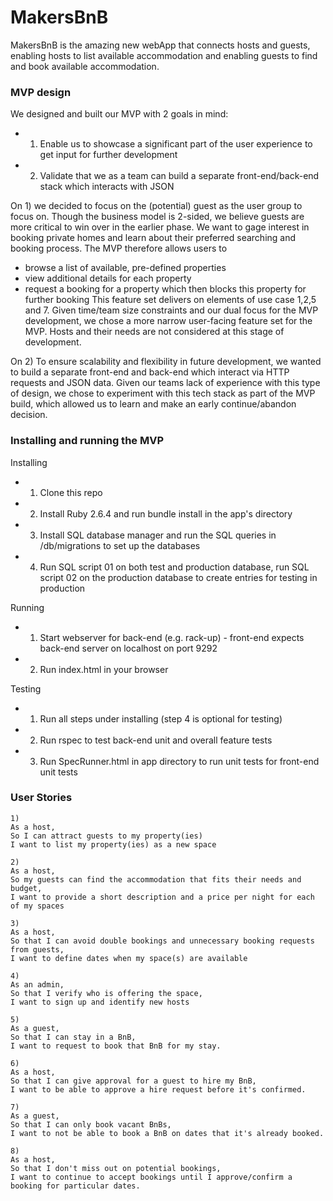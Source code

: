 # MakersBnB

MakersBnB is the amazing new webApp that connects hosts and guests, enabling hosts to list available accommodation and enabling guests to find and book available accommodation.

### MVP design

We designed and built our MVP with 2 goals in mind:
- 1) Enable us to showcase a significant part of the user experience to get input for further development
- 2) Validate that we as a team can build a separate front-end/back-end stack which interacts with JSON

On 1) we decided to focus on the (potential) guest as the user group to focus on. Though the business model is 2-sided, we believe guests are more critical to win over in the earlier phase. We want to gage interest in booking private homes and learn about their preferred searching and booking process. The MVP therefore allows users to
- browse a list of available, pre-defined properties
- view additional details for each property
- request a booking for a property which then blocks this property for further booking
This feature set delivers on elements of use case 1,2,5 and 7. Given time/team size constraints and our dual focus for the MVP development, we chose a more narrow user-facing feature set for the MVP. Hosts and their needs are not considered at this stage of development.

On 2) To ensure scalability and flexibility in future development, we wanted to build a separate front-end and back-end which interact via HTTP requests and JSON data. Given our teams lack of experience with this type of design, we chose to experiment with this tech stack as part of the MVP build, which allowed us to learn and make an early continue/abandon decision.

### Installing and running the MVP

Installing
- 1) Clone this repo
- 2) Install Ruby 2.6.4 and run bundle install in the app's directory
- 3) Install SQL database manager and run the SQL queries in /db/migrations to set up the databases
- 4) Run SQL script 01 on both test and production database, run SQL script 02 on the production database to create entries for testing in production

Running
- 1) Start webserver for back-end (e.g. rack-up) - front-end expects back-end server on localhost on port 9292
- 2) Run index.html in your browser

Testing
- 1) Run all steps under installing (step 4 is optional for testing)
- 2) Run rspec to test back-end unit and overall feature tests
- 3) Run SpecRunner.html in app directory to run unit tests for front-end unit tests

### User Stories

```
1)
As a host,
So I can attract guests to my property(ies)
I want to list my property(ies) as a new space

2)
As a host,
So my guests can find the accommodation that fits their needs and budget,
I want to provide a short description and a price per night for each of my spaces

3)
As a host,
So that I can avoid double bookings and unnecessary booking requests from guests,
I want to define dates when my space(s) are available

4)
As an admin,
So that I verify who is offering the space,
I want to sign up and identify new hosts

5)
As a guest,
So that I can stay in a BnB,
I want to request to book that BnB for my stay.

6)
As a host,
So that I can give approval for a guest to hire my BnB,
I want to be able to approve a hire request before it's confirmed.

7)
As a guest,
So that I can only book vacant BnBs,
I want to not be able to book a BnB on dates that it's already booked.

8)
As a host,
So that I don't miss out on potential bookings,
I want to continue to accept bookings until I approve/confirm a booking for particular dates.
